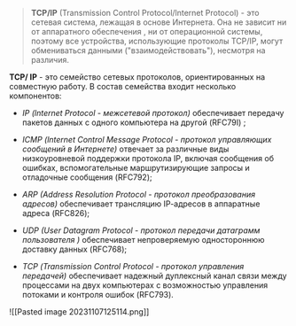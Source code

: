 > __TCP/IP__ (Transmission Control Protocol/lnternet Protocol) - это сетевая система, лежащая в основе Интернета. Она не зависит ни от аппаратного обеспечения , ни от опе­рационной системы, поэтому все устройства, использующие протоколы TCP/IP, могут обмениваться данными ("взаимодействовать"), несмотря на различия.  

**TCP/ IP** - это семейство сетевых протоколов, ориентированных
на совместную работу. В состав семейства входит несколько компонентов:

- *IP (lnternet Protocol - межсетевой протокол)* обеспечивает передачу пакетов данных с одного компьютера на другой (RFC79I) ;

- *ICMP (lnternet Control Message Protocol - протокол управляющих сообщений в Интернете)* отвечает за различные виды низкоуровневой поддержки протокола IP, включая сообщения об ошибках, вспомогательные маршрутизирующие запро­сы и отладочные сообщения (RFC792);

- *ARP (Address Resolution Protocol - протокол преобразования адресов)* обеспечи­вает трансляцию IР-адресов в аппаратные адреса (RFC826);

- *UDP (User Datagram Protocol - протокол передачи датаграмм пользователя )* обе­спечивает непроверяемую одностороннюю доставку данных (RFC768);

- *ТСР (Transmission Control Protocol - протокол управления передачей)* обеспечи­вает надежный дуплексный канал связи между процессами на двух компьютерах с возможностью управления потоками и контроля ошибок (RFC793).

![[Pasted image 20231107125114.png]]


